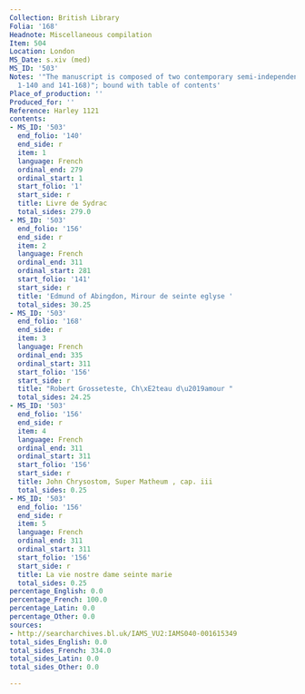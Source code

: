 ```yaml
---
Collection: British Library
Folia: '168'
Headnote: Miscellaneous compilation
Item: 504
Location: London
MS_Date: s.xiv (med)
MS_ID: '503'
Notes: '"The manuscript is composed of two contemporary semi-independent parts (ff.
  1-140 and 141-168)"; bound with table of contents'
Place_of_production: ''
Produced_for: ''
Reference: Harley 1121
contents:
- MS_ID: '503'
  end_folio: '140'
  end_side: r
  item: 1
  language: French
  ordinal_end: 279
  ordinal_start: 1
  start_folio: '1'
  start_side: r
  title: Livre de Sydrac
  total_sides: 279.0
- MS_ID: '503'
  end_folio: '156'
  end_side: r
  item: 2
  language: French
  ordinal_end: 311
  ordinal_start: 281
  start_folio: '141'
  start_side: r
  title: 'Edmund of Abingdon, Mirour de seinte eglyse '
  total_sides: 30.25
- MS_ID: '503'
  end_folio: '168'
  end_side: r
  item: 3
  language: French
  ordinal_end: 335
  ordinal_start: 311
  start_folio: '156'
  start_side: r
  title: "Robert Grosseteste, Ch\xE2teau d\u2019amour "
  total_sides: 24.25
- MS_ID: '503'
  end_folio: '156'
  end_side: r
  item: 4
  language: French
  ordinal_end: 311
  ordinal_start: 311
  start_folio: '156'
  start_side: r
  title: John Chrysostom, Super Matheum , cap. iii
  total_sides: 0.25
- MS_ID: '503'
  end_folio: '156'
  end_side: r
  item: 5
  language: French
  ordinal_end: 311
  ordinal_start: 311
  start_folio: '156'
  start_side: r
  title: La vie nostre dame seinte marie
  total_sides: 0.25
percentage_English: 0.0
percentage_French: 100.0
percentage_Latin: 0.0
percentage_Other: 0.0
sources:
- http://searcharchives.bl.uk/IAMS_VU2:IAMS040-001615349
total_sides_English: 0.0
total_sides_French: 334.0
total_sides_Latin: 0.0
total_sides_Other: 0.0

---
```

